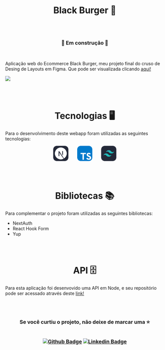 <h1 align="center"> Black Burger 🍔 </h1>

<br><br>

<h3 align="center">🚧 Em construção 🚧</h3>

<br>

Aplicação web do Ecommerce Black Burger, meu projeto final do cruso de Desing de Layouts em Figma.
Que pode ser visualizada clicando [aqui!](https://www.figma.com/file/N6el2YBLDYpEiiCHMv0E9D/Black-Burger?type=design&node-id=0%3A1&mode=design&t=9UvlzBTva2a9ClPc-1)

![](https://images2.imgbox.com/41/60/6Bt55vp4_o.png)

<br><br>

<h1 align="center"> Tecnologias 🖥️ </h1>

Para o desenvolvimento deste webapp foram utilizadas as seguintes tecnologias:

<div align="center" >
<img src="https://github.com/tandpfun/skill-icons/raw/main/icons/NextJS-Dark.svg" width=48/>
&nbsp &nbsp &nbsp
<img src="https://github.com/tandpfun/skill-icons/raw/main/icons/TypeScript.svg" width=48 />
 &nbsp &nbsp &nbsp         
<img src="https://github.com/tandpfun/skill-icons/raw/main/icons/TailwindCSS-Dark.svg" width=48/> 
</div>

<br><br>

<h1 align="center"> Bibliotecas 📚 </h1>

Para complementar o projeto foram utilizadas as seguintes bibliotecas:

- NextAuth
- React Hook Form
- Yup

<br><br>

<h1 align="center">API 🗄️</h1>

Para esta aplicação foi desenvovido uma API em Node, e seu repositório pode ser acessado através deste [link!](https://github.com/LuizLimaDev/black-burger-api)

<br><br>

<h3 align="center"> Se você curtiu o projeto, não deixe de marcar uma ⭐
        
<div align="center">

<br>
    
[![Github Badge](https://img.shields.io/badge/-Github-000?style=flat-square&logo=Github&logoColor=white&link=https://github.com/luizlimadev)](https://github.com/luizlimadev)
[![Linkedin Badge](https://img.shields.io/badge/-LinkedIn-blue?style=flat-square&logo=Linkedin&logoColor=white&link=https://www.linkedin.com/in/luizlima-dev/)](https://www.linkedin.com/in/devluizlima/)
    
 </div>
